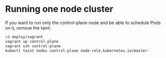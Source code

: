 # Running one node cluster

If you want to run only the control-plane node and be able to schedule Pods on
it, remove the taint:

```bash
cd deploy/vagrant
vagrant up control-plane
vagrant ssh control-plane
kubectl taint nodes control-plane node-role.kubernetes.io/master-
```
